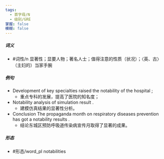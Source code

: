 ```yaml
---
tags:
  - 首字母/N
  - 级别/GRE
掌握: false
模糊: false
---
```

##### 词义
- #词性/n  显著性；显要人物；著名人士；值得注意的性质（状况）；〈英、古〉（主妇的）当家手腕
##### 例句
- Development of key specialties raised the notability of the hospital ;
	- 重点专科的发展，提高了医院的知名度；
- Notability analysis of simulation result .
	- 建模仿真结果的显著性分析。
- Conclusion The propaganda month on respiratory diseases prevention has got a notability results .
	- 结论东城区预防呼吸道传染病宣传月取得了显著的成果。
##### 形态
- #形态/word_pl notabilities
